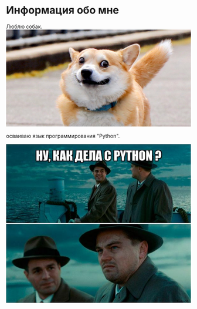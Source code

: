 # Информация обо мне

Люблю собак. 
![alt text](scale_1200.png)

осваиваю язык программирования "Python".

![alt text](62d054f7b1c7e37d37324103.jpg)

